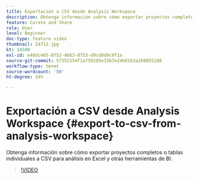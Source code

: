 ```yaml
---
title: Exportación a CSV desde Analysis Workspace
description: Obtenga información sobre cómo exportar proyectos completos o tablas individuales a CSV para análisis en Excel y otras herramientas de BI.
feature: Curate and Share
role: User
level: Beginner
doc-type: feature video
thumbnail: 24712.jpg
kt: 14500
exl-id: e48dc465-8f52-4663-8753-d9cd8d9c0f1a
source-git-commit: 57352154f1a758205e1567e24b8162a260055108
workflow-type: tm+mt
source-wordcount: '50'
ht-degree: 24%

---
```


# Exportación a CSV desde Analysis Workspace {#export-to-csv-from-analysis-workspace}

Obtenga información sobre cómo exportar proyectos completos o tablas individuales a CSV para análisis en Excel y otras herramientas de BI.

>[!VIDEO](https://video.tv.adobe.com/v/24712/?quality=12&learn=on)

